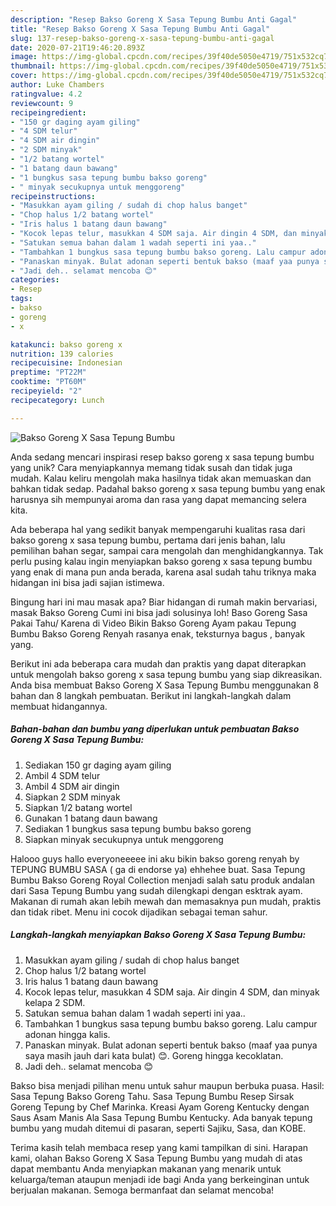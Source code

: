 ```yaml
---
description: "Resep Bakso Goreng X Sasa Tepung Bumbu Anti Gagal"
title: "Resep Bakso Goreng X Sasa Tepung Bumbu Anti Gagal"
slug: 137-resep-bakso-goreng-x-sasa-tepung-bumbu-anti-gagal
date: 2020-07-21T19:46:20.893Z
image: https://img-global.cpcdn.com/recipes/39f40de5050e4719/751x532cq70/bakso-goreng-x-sasa-tepung-bumbu-foto-resep-utama.jpg
thumbnail: https://img-global.cpcdn.com/recipes/39f40de5050e4719/751x532cq70/bakso-goreng-x-sasa-tepung-bumbu-foto-resep-utama.jpg
cover: https://img-global.cpcdn.com/recipes/39f40de5050e4719/751x532cq70/bakso-goreng-x-sasa-tepung-bumbu-foto-resep-utama.jpg
author: Luke Chambers
ratingvalue: 4.2
reviewcount: 9
recipeingredient:
- "150 gr daging ayam giling"
- "4 SDM telur"
- "4 SDM air dingin"
- "2 SDM minyak"
- "1/2 batang wortel"
- "1 batang daun bawang"
- "1 bungkus sasa tepung bumbu bakso goreng"
- " minyak secukupnya untuk menggoreng"
recipeinstructions:
- "Masukkan ayam giling / sudah di chop halus banget"
- "Chop halus 1/2 batang wortel"
- "Iris halus 1 batang daun bawang"
- "Kocok lepas telur, masukkan 4 SDM saja. Air dingin 4 SDM, dan minyak kelapa 2 SDM."
- "Satukan semua bahan dalam 1 wadah seperti ini yaa.."
- "Tambahkan 1 bungkus sasa tepung bumbu bakso goreng. Lalu campur adonan hingga kalis."
- "Panaskan minyak. Bulat adonan seperti bentuk bakso (maaf yaa punya saya masih jauh dari kata bulat) 😊. Goreng hingga kecoklatan."
- "Jadi deh.. selamat mencoba 😊"
categories:
- Resep
tags:
- bakso
- goreng
- x

katakunci: bakso goreng x 
nutrition: 139 calories
recipecuisine: Indonesian
preptime: "PT22M"
cooktime: "PT60M"
recipeyield: "2"
recipecategory: Lunch

---
```



![Bakso Goreng X Sasa Tepung Bumbu](https://img-global.cpcdn.com/recipes/39f40de5050e4719/751x532cq70/bakso-goreng-x-sasa-tepung-bumbu-foto-resep-utama.jpg)

Anda sedang mencari inspirasi resep bakso goreng x sasa tepung bumbu yang unik? Cara menyiapkannya memang tidak susah dan tidak juga mudah. Kalau keliru mengolah maka hasilnya tidak akan memuaskan dan bahkan tidak sedap. Padahal bakso goreng x sasa tepung bumbu yang enak harusnya sih mempunyai aroma dan rasa yang dapat memancing selera kita.

Ada beberapa hal yang sedikit banyak mempengaruhi kualitas rasa dari bakso goreng x sasa tepung bumbu, pertama dari jenis bahan, lalu pemilihan bahan segar, sampai cara mengolah dan menghidangkannya. Tak perlu pusing kalau ingin menyiapkan bakso goreng x sasa tepung bumbu yang enak di mana pun anda berada, karena asal sudah tahu triknya maka hidangan ini bisa jadi sajian istimewa.

Bingung hari ini mau masak apa? Biar hidangan di rumah makin bervariasi, masak Bakso Goreng Cumi ini bisa jadi solusinya loh! Baso Goreng Sasa Pakai Tahu/ Karena di Video Bikin Bakso Goreng Ayam pakau Tepung Bumbu Bakso Goreng Renyah rasanya enak, teksturnya bagus , banyak yang.


Berikut ini ada beberapa cara mudah dan praktis yang dapat diterapkan untuk mengolah bakso goreng x sasa tepung bumbu yang siap dikreasikan. Anda bisa membuat Bakso Goreng X Sasa Tepung Bumbu menggunakan 8 bahan dan 8 langkah pembuatan. Berikut ini langkah-langkah dalam membuat hidangannya.

<!--inarticleads1-->

##### Bahan-bahan dan bumbu yang diperlukan untuk pembuatan Bakso Goreng X Sasa Tepung Bumbu:

1. Sediakan 150 gr daging ayam giling
1. Ambil 4 SDM telur
1. Ambil 4 SDM air dingin
1. Siapkan 2 SDM minyak
1. Siapkan 1/2 batang wortel
1. Gunakan 1 batang daun bawang
1. Sediakan 1 bungkus sasa tepung bumbu bakso goreng
1. Siapkan  minyak secukupnya untuk menggoreng


Halooo guys hallo everyoneeeee ini aku bikin bakso goreng renyah by TEPUNG BUMBU SASA ( ga di endorse ya) ehhehee buat. Sasa Tepung Bumbu Bakso Goreng Royal Collection menjadi salah satu produk andalan dari Sasa Tepung Bumbu yang sudah dilengkapi dengan esktrak ayam. Makanan di rumah akan lebih mewah dan memasaknya pun mudah, praktis dan tidak ribet. Menu ini cocok dijadikan sebagai teman sahur. 

<!--inarticleads2-->

##### Langkah-langkah menyiapkan Bakso Goreng X Sasa Tepung Bumbu:

1. Masukkan ayam giling / sudah di chop halus banget
1. Chop halus 1/2 batang wortel
1. Iris halus 1 batang daun bawang
1. Kocok lepas telur, masukkan 4 SDM saja. Air dingin 4 SDM, dan minyak kelapa 2 SDM.
1. Satukan semua bahan dalam 1 wadah seperti ini yaa..
1. Tambahkan 1 bungkus sasa tepung bumbu bakso goreng. Lalu campur adonan hingga kalis.
1. Panaskan minyak. Bulat adonan seperti bentuk bakso (maaf yaa punya saya masih jauh dari kata bulat) 😊. Goreng hingga kecoklatan.
1. Jadi deh.. selamat mencoba 😊


Bakso bisa menjadi pilihan menu untuk sahur maupun berbuka puasa. Hasil: Sasa Tepung Bakso Goreng Tahu. Sasa Tepung Bumbu Resep Sirsak Goreng Tepung by Chef Marinka. Kreasi Ayam Goreng Kentucky dengan Saus Asam Manis Ala Sasa Tepung Bumbu Kentucky. Ada banyak tepung bumbu yang mudah ditemui di pasaran, seperti Sajiku, Sasa, dan KOBE. 

Terima kasih telah membaca resep yang kami tampilkan di sini. Harapan kami, olahan Bakso Goreng X Sasa Tepung Bumbu yang mudah di atas dapat membantu Anda menyiapkan makanan yang menarik untuk keluarga/teman ataupun menjadi ide bagi Anda yang berkeinginan untuk berjualan makanan. Semoga bermanfaat dan selamat mencoba!
